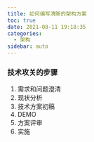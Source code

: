```yaml
---
title: 如何编写清晰的架构方案
toc: true
date: 2021-08-11 19:18:35
categories:
  - 架构
sidebar: auto
---
```


### 技术攻关的步骤

1. 需求和问题澄清
2. 现状分析
3. 技术方案初稿
4. DEMO
5. 方案评审
6. 实施



